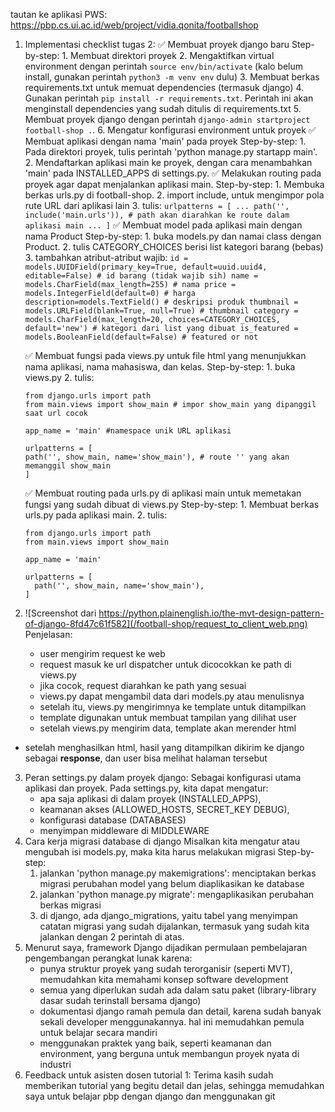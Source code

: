 tautan ke aplikasi PWS: https://pbp.cs.ui.ac.id/web/project/vidia.qonita/footballshop
1. Implementasi checklist tugas 2:
   ✅ Membuat proyek django baru
       Step-by-step: 
        1. Membuat direktori proyek
        2. Mengaktifkan virtual environment dengan perintah `source env/bin/activate`
           (kalo belum install, gunakan perintah `python3 -m venv env` dulu)
        3. Membuat berkas requirements.txt untuk memuat dependencies (termasuk django)
        4. Gunakan perintah `pip install -r requirements.txt`. 
           Perintah ini akan menginstall dependencies yang sudah ditulis di requirements.txt
        5. Membuat proyek django dengan perintah `django-admin startproject football-shop .`.
        6. Mengatur konfigurasi environment untuk proyek
    ✅ Membuat aplikasi dengan nama 'main' pada proyek
       Step-by-step: 
       1. Pada direktori proyek, tulis perintah 'python manage.py startapp main'.
       2. Mendaftarkan aplikasi main ke proyek, dengan cara menambahkan 'main' pada INSTALLED_APPS di settings.py.
    ✅ Melakukan routing pada proyek agar dapat menjalankan aplikasi main.
       Step-by-step: 
       1. Membuka berkas urls.py di football-shop.
       2. import include, untuk mengimpor pola rute URL dari aplikasi lain
       3. tulis:
       ```
           urlpatterns = [
        ...
        path('', include('main.urls')), # path akan diarahkan ke route dalam aplikasi main
        ...
    ]
       ```
    ✅ Membuat model pada aplikasi main dengan nama Product 
       Step-by-step:
       1. buka models.py dan namai class dengan Product.
       2. tulis CATEGORY_CHOICES berisi list kategori barang (bebas)
       3. tambahkan atribut-atribut wajib:
       ```
       id = models.UUIDField(primary_key=True, default=uuid.uuid4, editable=False) # id barang (tidak wajib sih)
       name = models.CharField(max_length=255) # nama
       price = models.IntegerField(default=0) # harga
       description=models.TextField() # deskripsi produk
       thumbnail = models.URLField(blank=True, null=True) # thumbnail
       category = models.CharField(max_length=20, choices=CATEGORY_CHOICES, default='new') # kategori dari list yang dibuat
       is_featured = models.BooleanField(default=False) # featured or not
       ```
   
    ✅ Membuat fungsi pada views.py untuk file html yang menunjukkan nama aplikasi, nama mahasiswa, dan kelas.
       Step-by-step: 
       1. buka views.py
       2. tulis:
     ```
     from django.urls import path
     from main.views import show_main # impor show_main yang dipanggil saat url cocok 
        
     app_name = 'main' #namespace unik URL aplikasi
        
     urlpatterns = [
     path('', show_main, name='show_main'), # route '' yang akan memanggil show_main
     ]
     ```
    ✅ Membuat routing pada urls.py di aplikasi main untuk memetakan fungsi yang sudah dibuat di views.py
       Step-by-step: 
       1. Membuat berkas urls.py pada aplikasi main.
       2. tulis:
     ```
     from django.urls import path
     from main.views import show_main
            
     app_name = 'main'
            
     urlpatterns = [
       path('', show_main, name='show_main'),
     ]
     ```
3. ![Screenshot dari https://python.plainenglish.io/the-mvt-design-pattern-of-django-8fd47c61f582](/football-shop/request_to_client_web.png)
   Penjelasan:
   - user mengirim request ke web
   - request masuk ke url dispatcher untuk dicocokkan ke path di views.py
   - jika cocok, request diarahkan ke path yang sesuai
   - views.py dapat mengambil data dari models.py atau menulisnya
   - setelah itu, views.py mengirimnya ke template untuk ditampilkan
   - template digunakan untuk membuat tampilan yang dilihat user 
   - setelah views.py mengirim data, template akan merender html 
- setelah menghasilkan html, hasil yang ditampilkan dikirim ke django sebagai **response**, dan user bisa melihat halaman tersebut
3. Peran settings.py dalam proyek django: 
    Sebagai konfigurasi utama aplikasi dan proyek. Pada settings.py, kita dapat mengatur:
    - apa saja aplikasi di dalam proyek (INSTALLED_APPS), 
    - keamanan akses (ALLOWED_HOSTS, SECRET_KEY DEBUG), 
    - konfigurasi database (DATABASES)
    - menyimpan middleware di MIDDLEWARE
4. Cara kerja migrasi database di django
    Misalkan kita mengatur atau mengubah isi models.py, maka kita harus melakukan migrasi
    Step-by-step:
    1. jalankan 'python manage.py makemigrations': menciptakan berkas migrasi perubahan model yang belum diaplikasikan ke database
    2. jalankan 'python manage.py migrate': mengaplikasikan perubahan berkas migrasi
    3. di django, ada django_migrations, yaitu tabel yang menyimpan catatan migrasi yang sudah dijalankan, termasuk yang sudah kita jalankan dengan 2 perintah di atas.
5. Menurut saya, framework Django dijadikan permulaan pembelajaran pengembangan perangkat lunak karena:
    - punya struktur proyek yang sudah terorganisir (seperti MVT), memudahkan kita memahami konsep software development
    - semua yang diperlukan sudah ada dalam satu paket (library-library dasar sudah terinstall bersama django)
    - dokumentasi django ramah pemula dan detail, karena sudah banyak sekali developer menggunakannya. hal ini memudahkan pemula untuk belajar secara mandiri
    - menggunakan praktek yang baik, seperti keamanan dan environment, yang berguna untuk membangun proyek nyata di industri
6. Feedback untuk asisten dosen tutorial 1: Terima kasih sudah memberikan tutorial yang begitu detail dan jelas, sehingga memudahkan saya untuk belajar pbp dengan django dan menggunakan git


